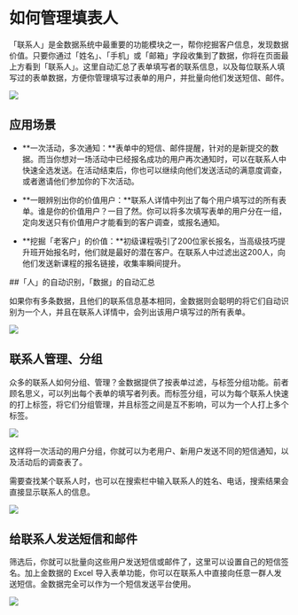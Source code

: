 # 如何管理填表人

「联系人」是金数据系统中最重要的功能模块之一，帮你挖掘客户信息，发现数据价值。只要你通过「姓名」、「手机」或「邮箱」字段收集到了数据，你将在页面最上方看到「联系人」。这里自动汇总了表单填写者的联系信息，以及每位联系人填写过的表单数据，方便你管理填写过表单的用户，并批量向他们发送短信、邮件。

![](https://dn-shimo-image.qbox.me/w6YjWVGqmGYFqQXU/image.png!thumbnail)


## 应用场景

* **一次活动，多次通知：**表单中的短信、邮件提醒，针对的是新提交的数据。而当你想对一场活动中已经报名成功的用户再次通知时，可以在联系人中快速全选发送。在活动结束后，你也可以继续向他们发送活动的满意度调查，或者邀请他们参加你的下次活动。

* **一眼辨别出你的价值用户：**联系人详情中列出了每个用户填写过的所有表单。谁是你的价值用户？一目了然。你可以将多次填写表单的用户分在一组，定向发送只有价值用户才能看到的客户调查，或报名通知。

* **挖掘「老客户」的价值：**初级课程吸引了200位家长报名，当高级技巧提升班开始报名时，他们就是最好的潜在客户。在联系人中过滤出这200人，向他们发送新课程的报名链接，收集率瞬间提升。


##「人」的自动识别，「数据」的自动汇总


如果你有多条数据，且他们的联系信息基本相同，金数据则会聪明的将它们自动识别为一个人，并且在联系人详情中，会列出该用户填写过的所有表单。

![](https://dn-shimo-image.qbox.me/xCtAmQy07rgR5kbr/image.png!thumbnail)

## 联系人管理、分组

众多的联系人如何分组、管理？金数据提供了按表单过滤，与标签分组功能。前者顾名思义，可以列出每个表单的填写者列表。而标签分组，可以为每个联系人快速的打上标签，将它们分组管理，并且标签之间是互不影响，可以为一个人打上多个标签。

![](https://dn-shimo-image.qbox.me/gEveziVR2G0nex4D/image.png!thumbnail)

这样将一次活动的用户分组，你就可以为老用户、新用户发送不同的短信通知，以及活动后的调查表了。

需要查找某个联系人时，也可以在搜索栏中输入联系人的姓名、电话，搜索结果会直接显示联系人的信息。

![](http://mmbiz.qpic.cn/mmbiz/3xSOlqCbovtq3o8mKHLBcib9ZgkjQIz5jzbhStVug7MiayGTh3CHtB6KnyoTKicE6hHfE5hY51cGzy5n9ia24keVAw/640?wx_fmt=png&&wxfrom=5&wx_lazy=1)

## 给联系人发送短信和邮件

筛选后，你就可以批量向这些用户发送短信或邮件了，这里可以设置自己的短信签名。加上金数据的 Excel 导入表单功能，你可以在联系人中直接向任意一群人发送短信。金数据完全可以作为一个短信发送平台使用。


![](https://dn-shimo-image.qbox.me/9ukN6XLBrkAkATK8/image.png!thumbnail)

